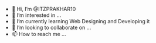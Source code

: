 - 👋 Hi, I’m @ITZPRAKHAR10
- 👀 I’m interested in ...
- 🌱 I’m currently learning Web Designing and Developing it
- 💞️ I’m looking to collaborate on ...
- 📫 How to reach me ...

<!---
ITZPRAKHAR10/ITZPRAKHAR10 is a ✨ special ✨ repository because its `README.md` (this file) appears on your GitHub profile.
You can click the Preview link to take a look at your changes.
--->
